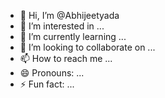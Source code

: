 - 👋 Hi, I’m @Abhijeetyada
- 👀 I’m interested in ...
- 🌱 I’m currently learning ...
- 💞️ I’m looking to collaborate on ...
- 📫 How to reach me ...
- 😄 Pronouns: ...
- ⚡ Fun fact: ...

<!---
Abhijeetyada/Abhijeetyada is a ✨ special ✨ repository because its `README.md` (this file) appears on your GitHub profile.
You can click the Preview link to take a look at your changes.
--->
